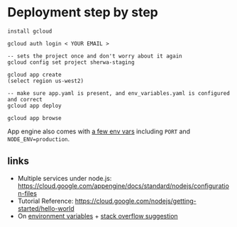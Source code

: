 # Deployment step by step

```
install gcloud

gcloud auth login < YOUR EMAIL >

-- sets the project once and don't worry about it again
gcloud config set project sherwa-staging

gcloud app create
(select region us-west2)

-- make sure app.yaml is present, and env_variables.yaml is configured and correct
gcloud app deploy

gcloud app browse
```

App engine also comes with [a few env vars](https://cloud.google.com/appengine/docs/standard/nodejs/runtime#environment_variables) including `PORT` and `NODE_ENV=production`.

## links

- Multiple services under node.js: https://cloud.google.com/appengine/docs/standard/nodejs/configuration-files
- Tutorial Reference: https://cloud.google.com/nodejs/getting-started/hello-world
- On [environment variables](https://cloud.google.com/appengine/docs/flexible/nodejs/runtime#environment_variables) + [stack overflow suggestion](https://stackoverflow.com/questions/22669528/securely-storing-environment-variables-in-gae-with-app-yaml)

